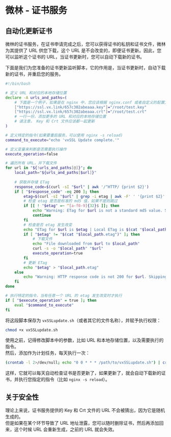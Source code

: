 # 微林 - 证书服务
## 自动化更新证书

微林的证书服务，在证书申请完成之后，您可以获得证书的私钥和证书文件，微林为其提供了 URL 供您下载，这个 URL 是不会改变的，即便证书更新。因此，您可以监听这个证书的 URL，当证书更新时，您可以自动下载新的证书。

下面是我们为您准备的证书更新监听脚本，它的作用是，当证书更新时，自动下载新的证书，并重启您的服务。

```bash
#!/bin/bash

# 定义 URL 和对应的本地存储位置
declare -A urls_and_paths=(
    # 下面是一个例子，如果是在 nginx 中，您应该根据 nginx.conf 或者自定义的配置文件来填写参数
    ["https://ssl.vx.link/657c302abeaaa.key"]="/root/test.key"
    ["https://ssl.vx.link/657c302abeaaa.crt"]="/root/test.crt"
    # 一行一份，添加更多的 URL 和对应的本地存储位置
    # 请注意， Key 和 Crt 文件应该都一起更新
)

# 定义特定的指令(如果要重启服务，可以使用 nginx -s reload)
command_to_execute="echo 'vxSSL Update complete.'"

# 定义变量来判断是否需要执行操作
execute_operation=false

# 遍历所有 URL，并下载文件
for url in "${!urls_and_paths[@]}"; do
    local_path="${urls_and_paths[$url]}"
    
    # 获取并存储 ETag
    response_code=$(curl -sI "$url" | awk '/^HTTP/ {print $2}')
    if [ "$response_code" -eq 200 ]; then
        etag=$(curl -sI "$url" | grep -i etag | awk -F' ' '{print $2}' | tr -d '\r\n')
        # 检查 etag 是否是标准的 md5 值，如果不是则跳过
        if [[ ! "$etag" =~ ^[a-f0-9]{32}$ ]]; then
            echo "Warning: ETag for $url is not a standard md5 value. Skipping ETag check."
            continue
        fi
        # 检查是否 etag 发生改变
        echo "ETag for $url is $etag | Local ETag is $(cat "$local_path.etag")"
        if [ "$etag" != "$(cat "$local_path.etag")" ]; then
            # 下载文件
            echo "File downloaded from $url to $local_path"
            curl -s -o "$local_path" "$url"
            execute_operation=true
        fi
        # 更新 ETag
        echo "$etag" > "$local_path.etag"
    else
        echo "Warning: HTTP response code is not 200 for $url. Skipping ETag check."
    fi
done

# 执行特定的指令，当有任意一个 URL 的 etag 发生改变时才执行
if [ "$execute_operation" = true ]; then
    eval "$command_to_execute"
fi

```

将这段脚本保存为 `vxSSLupdate.sh`（或者其它的文件名称），并赋予执行权限：

```bash
chmod +x vxSSLupdate.sh
```
使用之前，记得修改脚本中的参数，比如 URL 和本地存储位置，以及需要执行的指令。  
然后，添加作为计划任务，每天执行一次：

```bash
(crontab -l 2>/dev/null; echo "0 0 * * * /path/to/vxSSLupdate.sh") | crontab -
```

这样，它就可以每天自动检查证书是否更新了，如果更新了，就会自动下载新的证书，并执行您指定的指令（比如 `nginx -s reload`）。

## 关于安全性
理论上来说，证书服务提供的 Key 和 Crt 文件的 URL 不会被猜出，因为它是随机生成的。  
但是如果在某个环节导致了 URL 地址泄露，您可以随时删除证书，然后再添加回来，这个时候 URL 会重新生成，之前的 URL 就会失效。